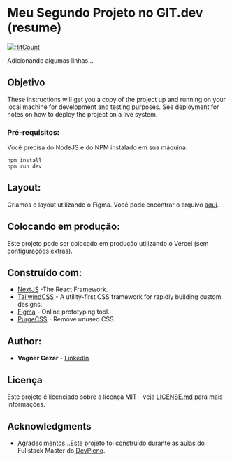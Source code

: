 # Meu Segundo Projeto no GIT.dev (resume)

[![HitCount](https://hits.dwyl.com/VagnerCezar/meu-projeto-git.svg)](https://hits.dwyl.com/VagnerCezar/meu-projeto-git)

Adicionando algumas linhas...

## Objetivo

These instructions will get you a copy of the project up and running on your local machine for development and testing purposes. See deployment for notes on how to deploy the project on a live system.

### Pré-requisitos:

Você precisa do NodeJS e do NPM instalado em sua máquina.

```
npm install
npm run dev
```

## Layout:

Criamos o layout utilizando o Figma. Você pode encontrar o arquivo [aqui](https://www.figma.com/file/9bUM0ZS9hzXS9eh9VMXEbc/resume?node-id=0%3A1).

## Colocando em produção:

Este projeto pode ser colocado em produção utilizando o Vercel (sem configurações extras).

## Construído com:

* [NextJS](https://nextjs.org/) -The React Framework.
* [TailwindCSS](https://tailwindcss.com/) - A utility-first CSS framework for
rapidly building custom designs.
* [Figma](https://figma.com/) - Online prototyping tool.
* [PurgeCSS](https://purgecss.com/) - Remove unused CSS. 

## Author:

* **Vagner Cezar** - [LinkedIn](https://)


## Licença

Este projeto é licenciado sobre a licença MIT - veja [LICENSE.md](LICENSE.md) para mais informações.

## Acknowledgments

* Agradecimentos...Este projeto foi construído durante as aulas do Fullstack Master do [DevPleno](https://devpleno.com).
